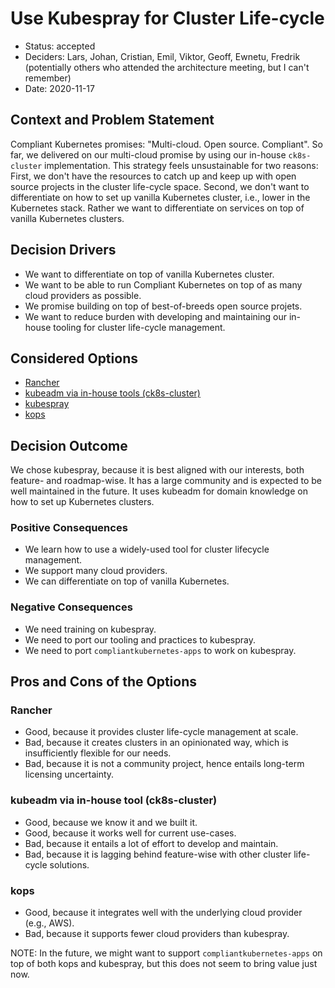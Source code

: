 # Use Kubespray for Cluster Life-cycle

* Status: accepted
* Deciders: Lars, Johan, Cristian, Emil, Viktor, Geoff, Ewnetu, Fredrik (potentially others who attended the architecture meeting, but I can't remember)
* Date: 2020-11-17

## Context and Problem Statement

Compliant Kubernetes promises: "Multi-cloud. Open source. Compliant". So far, we delivered on our multi-cloud promise by using our in-house `ck8s-cluster` implementation. This strategy feels unsustainable for two reasons: First, we don't have the resources to catch up and keep up with open source projects in the cluster life-cycle space. Second, we don't want to differentiate on how to set up vanilla Kubernetes cluster, i.e., lower in the Kubernetes stack. Rather we want to differentiate on services on top of vanilla Kubernetes clusters.

## Decision Drivers

* We want to differentiate on top of vanilla Kubernetes cluster.
* We want to be able to run Compliant Kubernetes on top of as many cloud providers as possible.
* We promise building on top of best-of-breeds open source projets.
* We want to reduce burden with developing and maintaining our in-house tooling for cluster life-cycle management.

## Considered Options

* [Rancher](https://rancher.com/)
* [kubeadm via in-house tools (ck8s-cluster)](https://github.com/elastisys/ck8s-cluster)
* [kubespray](https://github.com/kubernetes-sigs/kubespray)
* [kops](https://github.com/kubernetes/kops)

## Decision Outcome

We chose kubespray, because it is best aligned with our interests, both feature- and roadmap-wise. It has a large community and is expected to be well maintained in the future. It uses kubeadm for domain knowledge on how to set up Kubernetes clusters.

### Positive Consequences

* We learn how to use a widely-used tool for cluster lifecycle management.
* We support many cloud providers.
* We can differentiate on top of vanilla Kubernetes.

### Negative Consequences

* We need training on kubespray.
* We need to port our tooling and practices to kubespray.
* We need to port `compliantkubernetes-apps` to work on kubespray.

## Pros and Cons of the Options

### Rancher

* Good, because it provides cluster life-cycle management at scale.
* Bad, because it creates clusters in an opinionated way, which is insufficiently flexible for our needs.
* Bad, because it is not a community project, hence entails long-term licensing uncertainty.

### kubeadm via in-house tool (ck8s-cluster)

* Good, because we know it and we built it.
* Good, because it works well for current use-cases.
* Bad, because it entails a lot of effort to develop and maintain.
* Bad, because it is lagging behind feature-wise with other cluster life-cycle solutions.

### kops

* Good, because it integrates well with the underlying cloud provider (e.g., AWS).
* Bad, because it supports fewer cloud providers than kubespray.

NOTE: In the future, we might want to support `compliantkubernetes-apps` on top of both kops and kubespray, but this does not seem to bring value just now.
